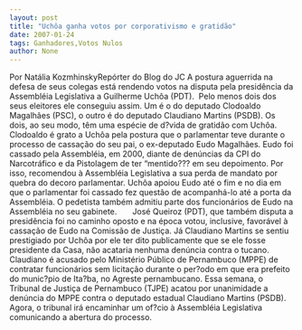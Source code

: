 ```yaml
---
layout: post
title: "Uchôa ganha votos por corporativismo e gratidão"
date: 2007-01-24
tags: Ganhadores,Votos Nulos
author: None
---
```

Por Natália KozmhinskyRepórter do Blog do JC
A postura aguerrida na defesa de seus colegas está rendendo votos na disputa pela presidência da Assembléia Legislativa a Guilherme Uchôa (PDT).&nbsp;
Pelo menos dois dos seus eleitores ele conseguiu assim. 
Um é o do&nbsp;deputado Clodoaldo Magalhães (PSC), o outro é do deputado Claudiano Martins (PSDB). Os dois, ao seu modo, têm uma espécie de d?vida de gratidão com Uchôa. 
Clodoaldo é grato a Uchôa pela postura que o parlamentar teve durante o processo de cassação do seu pai, o ex-deputado Eudo Magalhães. Eudo foi cassado pela Assembléia, em 2000, diante de denúncias da CPI do Narcotráfico e da Pistolagem de ter “mentido??? em seu depoimento. Por isso,&nbsp;recomendou à Assembléia Legislativa a sua perda de mandato por quebra do decoro parlamentar. 
Uchôa apoiou Eudo até o fim e no dia em que o parlamentar foi cassado fez questão de acompanhá-lo até a porta da Assembléia. O pedetista também admitiu parte dos funcionários de Eudo na Assembléia no seu gabinete.&nbsp;&nbsp;&nbsp;&nbsp;&nbsp;&nbsp; 
José Queiroz (PDT), que também disputa a presidência foi no caminho oposto e na época votou, inclusive, favorável à cassação de Eudo na Comissão de Justiça. 
Já Claudiano Martins se sentiu prestigiado por Uchôa por ele ter dito publicamente que se ele fosse presidente da Casa, não acataria nenhuma denúncia contra o tucano.
Claudiano é acusado pelo Ministério Público de Pernambuco (MPPE) de contratar funcionários sem licitação durante o per?odo em que era prefeito do munic?pio de Ita?ba, no Agreste pernambucano. 
Essa semana, o Tribunal de Justiça de Pernambuco (TJPE) acatou por unanimidade a denúncia do MPPE contra o deputado estadual Claudiano Martins (PSDB). Agora, o tribunal irá encaminhar um of?cio à Assembléia Legislativa comunicando a abertura do processo. 